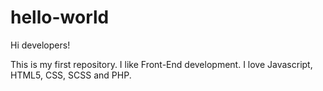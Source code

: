 # hello-world

Hi developers!

This is my first repository. I like Front-End development. I love Javascript, HTML5, CSS, SCSS and PHP.
